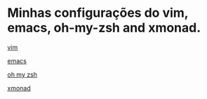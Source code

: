# Minhas configurações do vim, emacs, oh-my-zsh and xmonad.

[vim](/vim)

[emacs](/emacs)

[oh my zsh](/oh-my-zsh)

[xmonad](/xmonad)